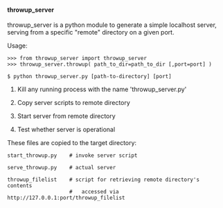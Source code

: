 <h4>throwup_server</h4>

throwup_server is a python module to generate a simple localhost server, serving from a specific "remote" directory on a given port. 

Usage:

	>>> from throwup_server import throwup_server
	>>> throwup_server.throwup( path_to_dir=path_to_dir [,port=port] )
	
	$ python throwup_server.py [path-to-directory] [port]



1. Kill any running process with the name 'throwup_server.py'

2. Copy server scripts to remote directory

3. Start server from remote directory

4. Test whether server is operational

These files are copied to the target directory:

	start_throwup.py    # invoke server script
	
	serve_throwup.py    # actual server
	
	throwup_filelist    # script for retrieving remote directory's contents
					    # 	accessed via http://127.0.0.1:port/throwup_filelist